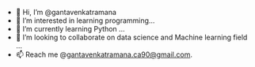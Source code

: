 - 👋 Hi, I’m @gantavenkatramana
- 👀 I’m interested in learning programming...
- 🌱 I’m currently learning Python ...
- 💞️ I’m looking to collaborate on data science and Machine learning field ...
- 📫 Reach me @gantavenkatramana.ca90@gmail.com.
<!---
gantavenkatramana/gantavenkatramana is a ✨ special ✨ repository because its `README.md` (this file) appears on your GitHub profile.
You can click the Preview link to take a look at your changes.
--->
